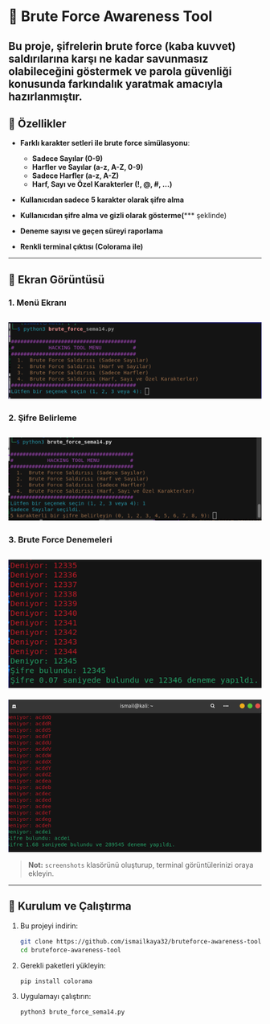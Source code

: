 # 🔐 Brute Force Awareness Tool

Bu proje, **şifrelerin brute force (kaba kuvvet) saldırılarına karşı ne kadar savunmasız olabileceğini** göstermek ve **parola güvenliği konusunda farkındalık yaratmak** amacıyla hazırlanmıştır. 
---

## 📌 Özellikler

- **Farklı karakter setleri ile brute force simülasyonu**:
  - **Sadece Sayılar (0-9)**
  - **Harfler ve Sayılar (a-z, A-Z, 0-9)**
  - **Sadece Harfler (a-z, A-Z)**
  - **Harf, Sayı ve Özel Karakterler (!, @, #, ...)**

- **Kullanıcıdan sadece 5 karakter olarak şifre alma**
- **Kullanıcıdan şifre alma ve gizli olarak gösterme(***** şeklinde)
- **Deneme sayısı ve geçen süreyi raporlama**
- **Renkli terminal çıktısı (Colorama ile)**

---

## 📸 Ekran Görüntüsü 

### **1. Menü Ekranı**
![Menu Screen](screenshots/menu.png)
---

### **2. Şifre Belirleme**
![Password Input](screenshots/password.png)
---

### **3. Brute Force Denemeleri**
![Brute Force Attempts](screenshots/attempts.png)
---
![Brute Force Attempts](screenshots/attempts1.png)

> **Not:** `screenshots` klasörünü oluşturup, terminal görüntülerinizi oraya ekleyin.  

---

## 🚀 Kurulum ve Çalıştırma

1. Bu projeyi indirin:
   ```bash
   git clone https://github.com/ismailkaya32/bruteforce-awareness-tool.git
   cd bruteforce-awareness-tool
    ```  

2. Gerekli paketleri yükleyin:
   ```bash        
   pip install colorama
   ```

3. Uygulamayı çalıştırın:
   ```bash        
   python3 brute_force_sema14.py
   ```            




